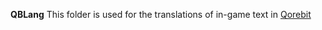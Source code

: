 **QBLang**
This folder is used for the translations of in-game text in [Qorebit](https://willlru.itch.io/qorebit)
